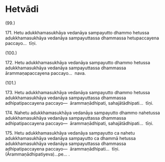 

# Hetvādi







(99.)

171\. Hetu adukkhamasukhāya vedanāya sampayutto dhammo hetussa adukkhamasukhāya vedanāya sampayuttassa dhammassa hetupaccayena paccayo…  tīṇi.

(100.)

172\. Hetu adukkhamasukhāya vedanāya sampayutto dhammo hetussa adukkhamasukhāya vedanāya sampayuttassa dhammassa ārammaṇapaccayena paccayo…  nava.

(101.)

173\. Hetu adukkhamasukhāya vedanāya sampayutto dhammo hetussa adukkhamasukhāya vedanāya sampayuttassa dhammassa adhipatipaccayena paccayo—  ārammaṇādhipati, sahajātādhipati…  tīṇi.

174\. Nahetu adukkhamasukhāya vedanāya sampayutto dhammo nahetussa adukkhamasukhāya vedanāya sampayuttassa dhammassa adhipatipaccayena paccayo—  ārammaṇādhipati, sahajātādhipati…  tīṇi.

175\. Hetu adukkhamasukhāya vedanāya sampayutto ca nahetu adukkhamasukhāya vedanāya sampayutto ca dhammā hetussa adukkhamasukhāya vedanāya sampayuttassa dhammassa adhipatipaccayena paccayo—  ārammaṇādhipati…  tīṇi. (Ārammaṇādhipatiyeva)…pe… .




